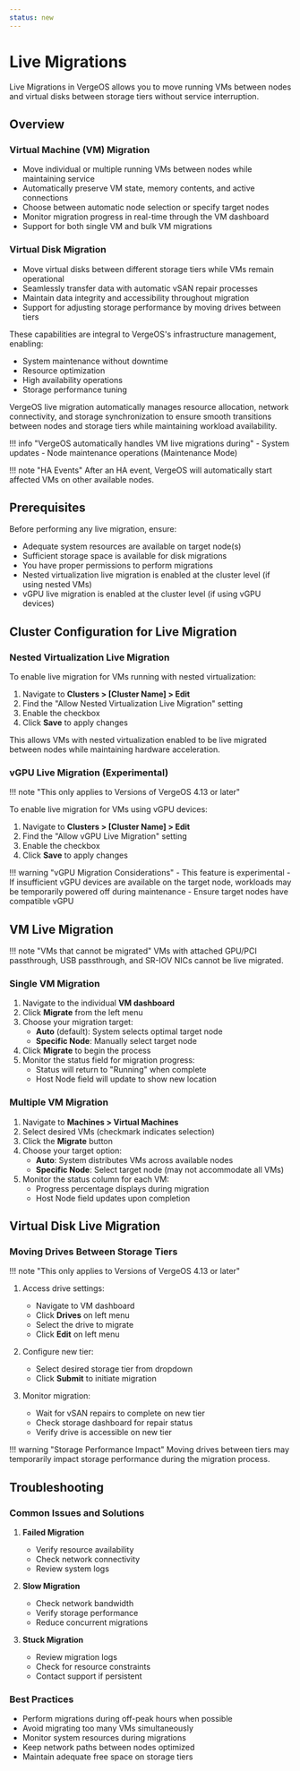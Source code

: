 ```yaml
---
status: new
---
```


# Live Migrations

Live Migrations in VergeOS allows you to move running VMs between nodes and virtual disks between storage tiers without service interruption.

## Overview

### Virtual Machine (VM) Migration

- Move individual or multiple running VMs between nodes while maintaining service
- Automatically preserve VM state, memory contents, and active connections  
- Choose between automatic node selection or specify target nodes
- Monitor migration progress in real-time through the VM dashboard
- Support for both single VM and bulk VM migrations

### Virtual Disk Migration

- Move virtual disks between different storage tiers while VMs remain operational
- Seamlessly transfer data with automatic vSAN repair processes
- Maintain data integrity and accessibility throughout migration
- Support for adjusting storage performance by moving drives between tiers

These capabilities are integral to VergeOS's infrastructure management, enabling:

- System maintenance without downtime
- Resource optimization
- High availability operations
- Storage performance tuning

VergeOS live migration automatically manages resource allocation, network connectivity, and storage synchronization to ensure smooth transitions between nodes and storage tiers while maintaining workload availability.

!!! info "VergeOS automatically handles VM live migrations during"
    - System updates
    - Node maintenance operations (Maintenance Mode)

!!! note "HA Events"
    After an HA event, VergeOS will automatically start affected VMs on other available nodes.

## Prerequisites

Before performing any live migration, ensure:

- Adequate system resources are available on target node(s)
- Sufficient storage space is available for disk migrations
- You have proper permissions to perform migrations
- Nested virtualization live migration is enabled at the cluster level (if using nested VMs)
- vGPU live migration is enabled at the cluster level (if using vGPU devices)

## Cluster Configuration for Live Migration

### Nested Virtualization Live Migration

To enable live migration for VMs running with nested virtualization:

1. Navigate to **Clusters > [Cluster Name] > Edit**
2. Find the "Allow Nested Virtualization Live Migration" setting
3. Enable the checkbox
4. Click **Save** to apply changes

This allows VMs with nested virtualization enabled to be live migrated between nodes while maintaining hardware acceleration.

### vGPU Live Migration (Experimental)

!!! note "This only applies to Versions of VergeOS 4.13 or later"

To enable live migration for VMs using vGPU devices:

1. Navigate to **Clusters > [Cluster Name] > Edit**
2. Find the "Allow vGPU Live Migration" setting
3. Enable the checkbox
4. Click **Save** to apply changes

!!! warning "vGPU Migration Considerations"
    - This feature is experimental
    - If insufficient vGPU devices are available on the target node, workloads may be temporarily powered off during maintenance
    - Ensure target nodes have compatible vGPU

## VM Live Migration

!!! note "VMs that cannot be migrated"
    VMs with attached GPU/PCI passthrough, USB passthrough, and SR-IOV NICs cannot be live migrated.

### Single VM Migration

1. Navigate to the individual **VM dashboard**
2. Click **Migrate** from the left menu
3. Choose your migration target:
    - **Auto** (default): System selects optimal target node
    - **Specific Node**: Manually select target node
4. Click **Migrate** to begin the process
5. Monitor the status field for migration progress:
    - Status will return to "Running" when complete
    - Host Node field will update to show new location

### Multiple VM Migration

1. Navigate to **Machines > Virtual Machines**
2. Select desired VMs (checkmark indicates selection)
3. Click the **Migrate** button
4. Choose your target option:
    - **Auto**: System distributes VMs across available nodes
    - **Specific Node**: Select target node (may not accommodate all VMs)
5. Monitor the status column for each VM:
    - Progress percentage displays during migration
    - Host Node field updates upon completion

## Virtual Disk Live Migration

### Moving Drives Between Storage Tiers

!!! note "This only applies to Versions of VergeOS 4.13 or later"

1. Access drive settings:
    - Navigate to VM dashboard
    - Click **Drives** on left menu
    - Select the drive to migrate
    - Click **Edit** on left menu

2. Configure new tier:
    - Select desired storage tier from dropdown
    - Click **Submit** to initiate migration

3. Monitor migration:
    - Wait for vSAN repairs to complete on new tier
    - Check storage dashboard for repair status
    - Verify drive is accessible on new tier

!!! warning "Storage Performance Impact"
    Moving drives between tiers may temporarily impact storage performance during the migration process.

## Troubleshooting

### Common Issues and Solutions

1. **Failed Migration**
    - Verify resource availability
    - Check network connectivity
    - Review system logs

2. **Slow Migration**
    - Check network bandwidth
    - Verify storage performance
    - Reduce concurrent migrations

3. **Stuck Migration**
    - Review migration logs
    - Check for resource constraints
    - Contact support if persistent

### Best Practices

- Perform migrations during off-peak hours when possible
- Avoid migrating too many VMs simultaneously
- Monitor system resources during migrations
- Keep network paths between nodes optimized
- Maintain adequate free space on storage tiers
